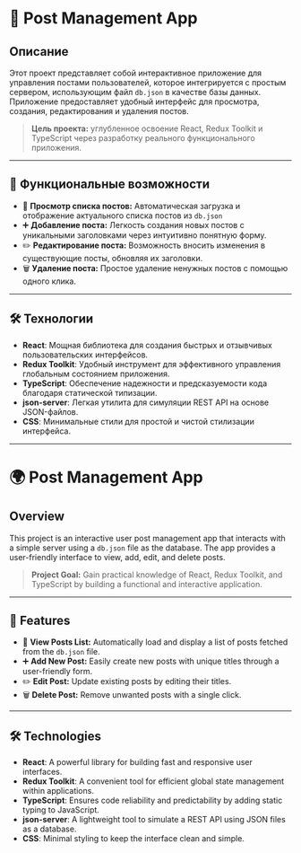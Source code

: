 # 📝 Post Management App

## Описание

Этот проект представляет собой интерактивное приложение для управления постами пользователей, которое интегрируется с простым сервером, использующим файл `db.json` в качестве базы данных. Приложение предоставляет удобный интерфейс для просмотра, создания, редактирования и удаления постов. 

> **Цель проекта:** углубленное освоение React, Redux Toolkit и TypeScript через разработку реального функционального приложения.

---

## 🚀 Функциональные возможности

- 📜 **Просмотр списка постов:** Автоматическая загрузка и отображение актуального списка постов из `db.json`
- ➕ **Добавление поста:** Легкость создания новых постов с уникальными заголовками через интуитивно понятную форму.
- ✏️ **Редактирование поста:** Возможность вносить изменения в существующие посты, обновляя их заголовки.
- 🗑️ **Удаление поста:** Простое удаление ненужных постов с помощью одного клика.

---

## 🛠️ Технологии

- **React**: Мощная библиотека для создания быстрых и отзывчивых пользовательских интерфейсов.
- **Redux Toolkit**: Удобный инструмент для эффективного управления глобальным состоянием приложения.
- **TypeScript**: Обеспечение надежности и предсказуемости кода благодаря статической типизации.
- **json-server**: Легкая утилита для симуляции REST API на основе JSON-файлов.
- **CSS**: Минимальные стили для простой и чистой стилизации интерфейса.

---

# 🌍 Post Management App

## Overview

This project is an interactive user post management app that interacts with a simple server using a `db.json` file as the database. The app provides a user-friendly interface to view, add, edit, and delete posts. 

> **Project Goal:** Gain practical knowledge of React, Redux Toolkit, and TypeScript by building a functional and interactive application.

---

## 🚀 Features

- 📜 **View Posts List:** Automatically load and display a list of posts fetched from the `db.json` file.
- ➕ **Add New Post:** Easily create new posts with unique titles through a user-friendly form.
- ✏️ **Edit Post:** Update existing posts by editing their titles.
- 🗑️ **Delete Post:** Remove unwanted posts with a single click.

---

## 🛠️ Technologies

- **React**: A powerful library for building fast and responsive user interfaces.
- **Redux Toolkit**: A convenient tool for efficient global state management within applications.
- **TypeScript**: Ensures code reliability and predictability by adding static typing to JavaScript.
- **json-server**: A lightweight tool to simulate a REST API using JSON files as a database.
- **CSS**: Minimal styling to keep the interface clean and simple.
